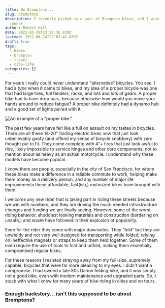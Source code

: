 ```yaml
---
title: On Bromptons...
slug: bromptons
description: I recently picked up a pair of Brompton bikes, and I wish we had done it
  sooner.
author: Robert Hill
date: 2022-05-29T23:17:36.839Z
lastmod: 2022-06-24T22:07:42.070Z
draft: true
tags:
  - bikes
  - brompton
  - travel
  - city-life
categories: []
---
```


For years I really could never understand "alternative" bicycles. You see, I had a *type* when it came to bikes, and my idea of a proper bicycle was one that had large tires, full fenders, racks, and lots and lots of gears. A proper bike had to have drop bars, because otherwise how would you move your hands around to reduce fatigue? A proper bike definitely had a dynamo hub and a good set of lights paired with it.

![An example of a "proper bike."](/images/bromptons/proper-bike.jpeg)

The past few years have felt like a full on assault on my tastes in bicycles. There are all these 14-20" folding electric bikes now that just look unbelievably goofy (and offend my sense of bicycle snobbery) with zero thought put to fit. They come complete with 4"+ tires that just look awful to ride, likely impossible to service hinges and other core components, not to mention about as heavy as an actual motorcycle. I understand why these models have become popular.

I know there are people, especially in the city of San Francisco, for whom these bikes make a difference in a reliable commute to work, helping make them money as a delivery person, and any number of major life improvements these affordable, fast(ish,) motorized bikes have brought with them.

I welcome any new rider that is taking part in riding these streets because we win with numbers, and they are driving the much needed infrastructure changes and funding we are finally seeing. However, some of the worst riding behavior, shoddiest looking materials and construction (bordering on unsafe,) and waste have followed in their explosion of popularity. 

Even for the rider they come with major downsides. They "fold" but they are unwieldy and not very well designed for transporting while folded, relying on ineffective magnets or straps to keep them held together. Some of them even require the use of tools to fold and unfold, making them essentially compromised regular bikes.

For these reasons I resisted straying away from my full-size, supremely capable, bicycles that were far more pleasing to my eyes. I didn't want a compromise. I had owned a late 80s Dahon folding bike, and it was simply not a good bike, even with modern maintenance and upgraded parts. So, I stuck with what I knew for many years of bike riding in cities and on tours.

### Enough backstory... isn't this supposed to be about Bromptons?


